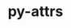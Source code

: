 ---
title: "py-attrs"
layout: cache
categories: [package, v0.18.1]
meta: {"versions": ["21.4.0"], "compilers": ["gcc@=7.3.1", "gcc@=7.5.0"], "oss": ["amzn2", "ubuntu18.04"], "platforms": ["linux"], "targets": ["aarch64", "graviton2", "x86_64", "x86_64_v3", "x86_64_v4"], "stacks": ["aws-isc", "aws-isc-aarch64", "data-vis-sdk", "e4s", "radiuss", "root"], "num_specs": 8, "num_specs_by_stack": {"root": 8, "aws-isc-aarch64": 2, "e4s": 2, "radiuss": 1, "aws-isc": 2, "data-vis-sdk": 1}}
spec_details: [{"hash": "ya6yfehwe4yq3gzjaevp462z3az2arkg", "compiler": "gcc@=7.3.1", "versions": ["21.4.0"], "os": "amzn2", "platform": "linux", "target": "aarch64", "variants": [], "stacks": ["root", "aws-isc-aarch64"], "size": "-", "tarball": "https://binaries.spack.io/v0.18.1/build_cache/linux-amzn2-aarch64/gcc-7.3.1/py-attrs-21.4.0/linux-amzn2-aarch64-gcc-7.3.1-py-attrs-21.4.0-ya6yfehwe4yq3gzjaevp462z3az2arkg.spack"}, {"hash": "qbtg7kekiwfe2h5nucngimzzhzbkto5d", "compiler": "gcc@=7.5.0", "versions": ["21.4.0"], "os": "ubuntu18.04", "platform": "linux", "target": "x86_64", "variants": [], "stacks": ["root", "e4s"], "size": "-", "tarball": "https://binaries.spack.io/v0.18.1/build_cache/linux-ubuntu18.04-x86_64/gcc-7.5.0/py-attrs-21.4.0/linux-ubuntu18.04-x86_64-gcc-7.5.0-py-attrs-21.4.0-qbtg7kekiwfe2h5nucngimzzhzbkto5d.spack"}, {"hash": "opyoiulqri6iyjgryc7hjc37dibsl5no", "compiler": "gcc@=7.3.1", "versions": ["21.4.0"], "os": "amzn2", "platform": "linux", "target": "graviton2", "variants": [], "stacks": ["root", "aws-isc-aarch64"], "size": "-", "tarball": "https://binaries.spack.io/v0.18.1/build_cache/linux-amzn2-graviton2/gcc-7.3.1/py-attrs-21.4.0/linux-amzn2-graviton2-gcc-7.3.1-py-attrs-21.4.0-opyoiulqri6iyjgryc7hjc37dibsl5no.spack"}, {"hash": "zbhquybaz6dizhukaex2jlcjngn3smy7", "compiler": "gcc@=7.5.0", "versions": ["21.4.0"], "os": "ubuntu18.04", "platform": "linux", "target": "x86_64", "variants": [], "stacks": ["radiuss", "root"], "size": "-", "tarball": "https://binaries.spack.io/v0.18.1/build_cache/linux-ubuntu18.04-x86_64/gcc-7.5.0/py-attrs-21.4.0/linux-ubuntu18.04-x86_64-gcc-7.5.0-py-attrs-21.4.0-zbhquybaz6dizhukaex2jlcjngn3smy7.spack"}, {"hash": "jn2bazmhems6rtvro4djybdn6ywn45tb", "compiler": "gcc@=7.3.1", "versions": ["21.4.0"], "os": "amzn2", "platform": "linux", "target": "x86_64_v3", "variants": [], "stacks": ["root", "aws-isc"], "size": "-", "tarball": "https://binaries.spack.io/v0.18.1/build_cache/linux-amzn2-x86_64_v3/gcc-7.3.1/py-attrs-21.4.0/linux-amzn2-x86_64_v3-gcc-7.3.1-py-attrs-21.4.0-jn2bazmhems6rtvro4djybdn6ywn45tb.spack"}, {"hash": "mk5ws5ofsj7wlqqv7xei35ueufypv6yq", "compiler": "gcc@=7.5.0", "versions": ["21.4.0"], "os": "ubuntu18.04", "platform": "linux", "target": "x86_64", "variants": [], "stacks": ["root", "data-vis-sdk"], "size": "-", "tarball": "https://binaries.spack.io/v0.18.1/build_cache/linux-ubuntu18.04-x86_64/gcc-7.5.0/py-attrs-21.4.0/linux-ubuntu18.04-x86_64-gcc-7.5.0-py-attrs-21.4.0-mk5ws5ofsj7wlqqv7xei35ueufypv6yq.spack"}, {"hash": "z2kgpmnnat22j5sbzx5leawhqqnr4db3", "compiler": "gcc@=7.3.1", "versions": ["21.4.0"], "os": "amzn2", "platform": "linux", "target": "x86_64_v4", "variants": [], "stacks": ["root", "aws-isc"], "size": "-", "tarball": "https://binaries.spack.io/v0.18.1/build_cache/linux-amzn2-x86_64_v4/gcc-7.3.1/py-attrs-21.4.0/linux-amzn2-x86_64_v4-gcc-7.3.1-py-attrs-21.4.0-z2kgpmnnat22j5sbzx5leawhqqnr4db3.spack"}, {"hash": "l3phqhzlexo2xyymjyredb4iwr7xm63o", "compiler": "gcc@=7.5.0", "versions": ["21.4.0"], "os": "ubuntu18.04", "platform": "linux", "target": "x86_64", "variants": [], "stacks": ["root", "e4s"], "size": "-", "tarball": "https://binaries.spack.io/v0.18.1/build_cache/linux-ubuntu18.04-x86_64/gcc-7.5.0/py-attrs-21.4.0/linux-ubuntu18.04-x86_64-gcc-7.5.0-py-attrs-21.4.0-l3phqhzlexo2xyymjyredb4iwr7xm63o.spack"}]
---